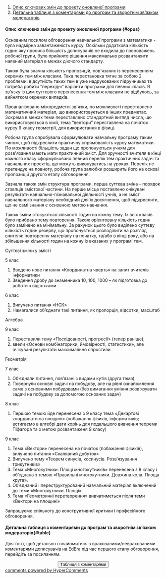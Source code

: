 <div id="hypercomments_widget" class="js-hypercomments-widget invisible"></div>

1. [Опис ключових змін до проекту оновленої програми](#opus)
2. [Детальна таблиця з коментарями до програм та зворотнім зв’язком модераторів](#table)

#### Опис ключових змін  до проекту оновленої  програми {#opus}

<p>Основним посилом обговорення навчальної програми з математики - була надмірна завантаженість курсу. Оскільки додаткова кількість годин яку просила більшість дописувачів не входила до повноважень робочої групи, було прийнято рішення максимально розвантажити наявний матеріал в межах діючого стандарту.</p>
<p>Також була значна кількість пропозицій, пов'язаних із перенесенням окремих тем між класами. Така перестановка тягне за собою 2 проблеми: відсутність таких тем в уже надрукованих підручниках та потреба робити &ldquo;перехідні&rdquo; варіанти програми для певних класів. В зв'язку із цим суттєвого перенесення тем між класами не відбулось, за вийнятком окремих випадків.</p>
<p>Проаналізовано міжпредметні зв'язки, по можливості переставлено математичний матеріал, що використовується в інших предметах. Зокрема в межах теми переставлено стандартний вигляд числа, що використовується в хімії, тема &ldquo;вектори&rdquo; переставлена на початок курсу 9 класу геометрії, для використання в фізиці.</p>
<p>Робоча група спробувала сформулювати навчальну програму таким чином, щоб підкреслити практичну спрямованість курсу математики. По можливості більшість задач що пропонуються учням для розв'язання мають мати практичний зміст. Для зручності вчителя в кінці кожного класу сформульовано певний перелік тем практичних задач та навчальних проектів, що можуть виконуватись на уроках. Перелік не претендує на повноту, робоча група залюбки розширить його на основі пропозицій другого етапу обговорення.</p>
<p>Зазнала також змін структура програми. перша суттєва зміна - порядок стовпців змістової частини. На перше місце поставлено очікувані результати навчально-пізнавальної діяльності учнів, а не зміст навчального матеріалу необхідний для їх досягнення, щоб підкреслити, що не самі знання є основною метою навчання.</p>
<p>Також зміни стосуються кількості годин на кожну тему. Із всіх класів було прибрано тему повторення. Також орієнтовану кількість годин було замінено на мінімальну. За рахунок цього було виділено суттєву кількість годин резерву, що пропонується розподілити на розгляд вчителя: повторення матеріалу на початку, та/або в кінці року, або на збільшення кількості годин на кожну із вказаних у програмі тем.</p>
<p>Суттєві зміни у змісті</p>
<p>5 клас</p>
<ol>
<li>Введено нове питання &laquo;Координатна чверть&raquo; на запит вчителів інформатики</li>
<li>Зведення дробу до знаменника 10, 100, 1000 &ndash; як підготовка до роботи з відсотками</li>
</ol>
<p>6 клас</p>
<ol>
<li>Вилучено питання &laquo;НСК&raquo;</li>
<li>Намагалися об&rsquo;єднати такі питання, як пропорція, відсотки, масштаб</li>
</ol>
<p>Алгебра</p>
<p>9 клас</p>
<ol>
<li>Переставили тему &laquo;Послідовності, прогресії&raquo; (тепер раніше);</li>
<li>ввели &laquo;Основи комбінаторики, ймовірності, статистики&raquo;, але очікувані результати максимально спростили</li>
</ol>
<p>Геометрія</p>
<p>7 клас</p>
<ol>
<li>Об&rsquo;єднали питання, пов&rsquo;язані з видами кутів (друга тема)</li>
<li>Повернули основні задачі на побудову, але на рівні ознайомлення саме з основними побудовами (без вимагання уміння розв&rsquo;язувати задачі на побудову за допомогою основних задач)</li>
</ol>
<p>8 клас</p>
<ol>
<li>Першою темою йде перенесена з 9 класу тема &laquo;Декартові координати на площині&raquo; (побажання фізиків, інформатиків; встигаємо в алгебрі дати корінь для подальшого вивчення теореми Піфагора та з метою розвантаженя 9 класу)</li>
</ol>
<p>9 клас</p>
<ol>
<li>Тема &laquo;Вектори&raquo; перенесена на початок (побажання фізиків), вилучено питання &laquo;Скалярний добуток&raquo;</li>
<li>Вилучено тему &laquo;Теорем синусів, косинусів. Розв&rsquo;язування трикутників&raquo;</li>
<li>Тема &laquo;Многокутники. Площі многокутників&raquo; перенесена з 8 класу і об&rsquo;єднана з темою &laquo;Правильні многокутники. Довжина кола. Площа круга&raquo;.</li>
<li>Об&rsquo;єднаний і переструктурований навчальний матеріал включений до теми &laquo;Многокутники. Площі&raquo;</li>
<li>Тема &laquo;Геометричні перетворення&raquo; вивчатиметься після теми &laquo;Вектори на площині&raquo;</li>
</ol>
<p>Запрошуємо спільноту до конструктивної критики і професійного обговорення.</p>

#### Детальна таблиця з коментарями до програм та зворотнім зв’язком модераторів{#table}

Для того, щоб детально ознайомитися з врахованими/неврахованими коментарями дописувачів на EdEra під час першого етапу обговорення, перейдіть за посиланням. 
<br>

<center><a href="https://drive.google.com/file/d/0B2LCoyWVMpMSSUhNbnFBSE5jN2c/view?usp=sharing" target="_blank"><button type="button" class="btn btn-primary" aria-haspopup="true" aria-expanded="false">Таблиця з коментарями</button></a></center>

<div class="js-hypercomments-container">
    <a href="http://hypercomments.com" class="hc-link" title="comments widget">comments powered by HyperComments</a>
</div>